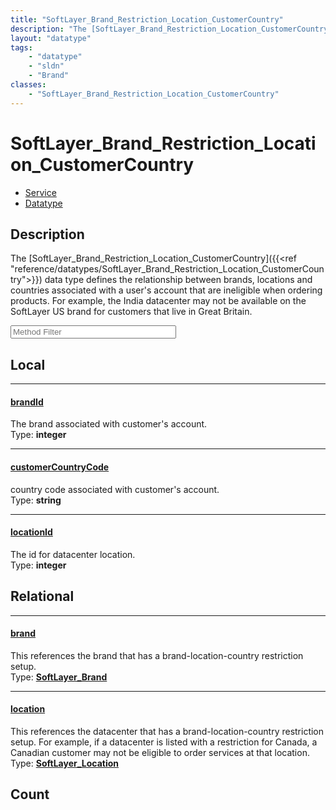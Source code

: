 ```yaml
---
title: "SoftLayer_Brand_Restriction_Location_CustomerCountry"
description: "The [SoftLayer_Brand_Restriction_Location_CustomerCountry]({{<ref 'reference/datatypes/SoftLayer_Brand_Restriction_Locat... "
layout: "datatype"
tags:
    - "datatype"
    - "sldn"
    - "Brand"
classes:
    - "SoftLayer_Brand_Restriction_Location_CustomerCountry"
---
```


# SoftLayer_Brand_Restriction_Location_CustomerCountry
<div id='service-datatype'>
    <ul id='sldn-reference-tabs'>
    <li id='service'> <a href='/reference/services/SoftLayer_Brand_Restriction_Location_CustomerCountry' >Service</a></li>    <li id='datatype'> <a href='/reference/datatypes/SoftLayer_Brand_Restriction_Location_CustomerCountry' >Datatype</a></li>
    </ul>
</div>

## Description 
The [SoftLayer_Brand_Restriction_Location_CustomerCountry]({{<ref "reference/datatypes/SoftLayer_Brand_Restriction_Location_CustomerCountry">}}) data type defines the relationship between brands, locations and countries associated with a user's account that are ineligible when ordering products. For example, the India datacenter may not be available on the SoftLayer US brand for customers that live in Great Britain. 





<!-- Service Filer BEGIN -->
<div class="view-filters">
        <div class="clearfix">
            <div class="search-input-box">
                <input placeholder="Method Filter" onkeyup="titleSearch(inputId='prop-input', divId='properties', elementClass='prop-row')" 
                    type="text" id="prop-input" value="" size="30" maxlength="128" class="form-text">
            </div>
        </div>
</div>
<!-- Service Filer END -->

<div id="properties" class="content">
<div id="localProperties" class="prop-content" >

## Local
-----
[brandId]: #brandid
#### [brandId]
The brand associated with customer's account.  
<span class="type-label">Type: </span>**integer**

-----
[customerCountryCode]: #customercountrycode
#### [customerCountryCode]
country code associated with customer's account.  
<span class="type-label">Type: </span>**string**

-----
[locationId]: #locationid
#### [locationId]
The id for datacenter location.  
<span class="type-label">Type: </span>**integer**

</div>
<!-- LOCAL PROPERTY END -->

<div id="relationalProperties"  class="prop-content" >

## Relational
-----
[brand]: #brand
#### [brand]
This references the brand that has a brand-location-country restriction setup.  
<span class="type-label">Type: </span>**<a href='/reference/datatypes/SoftLayer_Brand'>SoftLayer_Brand </a>**

-----
[location]: #location
#### [location]
This references the datacenter that has a brand-location-country restriction setup. For example, if a datacenter is listed with a restriction for Canada, a Canadian customer may not be eligible to order services at that location.  
<span class="type-label">Type: </span>**<a href='/reference/datatypes/SoftLayer_Location'>SoftLayer_Location </a>**


## Count
</div>


